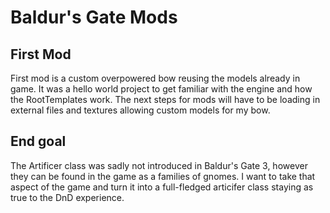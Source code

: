 # Baldur's Gate Mods
## First Mod
First mod is a custom overpowered bow reusing the models already in game. It was a hello world project to get familiar with the engine and how the RootTemplates work. The next steps for mods will have to be loading in external files and textures allowing custom models for my bow.

## End goal
The Artificer class was sadly not introduced in Baldur's Gate 3, however they can be found in the game as a families of gnomes. I want to take that aspect of the game and turn it into a full-fledged articifer class staying as true to the DnD experience. 
